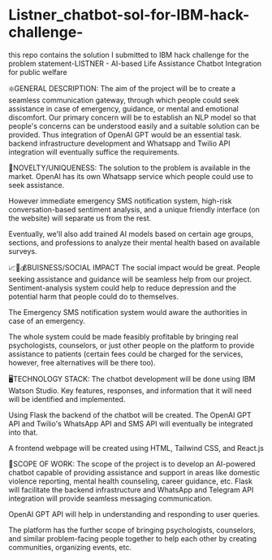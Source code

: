 # Listner_chatbot-sol-for-IBM-hack-challenge-
this repo contains the solution I submitted to IBM hack challenge for the problem statement-LISTNER - AI-based Life Assistance Chatbot Integration for public welfare

❇️GENERAL DESCRIPTION:
The aim of the project will be to create a seamless communication gateway, through which people could seek assistance in case of emergency, guidance, or mental and emotional discomfort. 
Our primary concern will be to establish an NLP model so that people's concerns can be understood easily and a suitable solution can be provided. Thus integration of OpenAI GPT would be an essential task. 
backend infrastructure development and Whatsapp and Twilio API integration will eventually suffice the requirements. 

🌃NOVELTY/UNIQUENESS:
The solution to the problem is available in the market. OpenAI has its own Whatsapp service which people could use to seek assistance.

However immediate emergency SMS notification system, high-risk conversation-based sentiment analysis, and a unique friendly interface (on the website) will separate us from the rest.

Eventually, we'll also add trained AI models based on certain age groups, sections, and professions to analyze their mental health based on available surveys.

📈💼💰BUISNESS/SOCIAL IMPACT
The social impact would be great. People seeking assistance and guidance will be seamless help from our project. Sentiment-analysis system could help to reduce depression and the potential harm that people could do to themselves.

The Emergency SMS notification system would aware the authorities in case of an emergency.

The whole system could be made feasibly profitable by bringing real psychologists, counselors, or just other people on the platform to provide assistance to patients (certain fees could be charged for the services, however, free alternatives will be there too).

🖥️TECHNOLOGY STACK:
The chatbot development will be done using IBM Watson Studio. Key features, responses, and information that it will need will be identified and implemented.

Using Flask the backend of the chatbot will be created. The OpenAI GPT API and Twilio's WhatsApp API and SMS API will eventually be integrated into that.

A frontend webpage will be created using HTML, Tailwind CSS, and React.js

🚀SCOPE OF WORK:
The scope of the project is to develop an AI-powered chatbot capable of providing assistance and support in areas like domestic violence reporting, mental health counseling, career guidance, etc. 
Flask will facilitate the backend infrastructure and WhatsApp and Telegram API integration will provide seamless messaging communication.

OpenAI GPT API will help in understanding and responding to user queries.

The platform has the further scope of bringing psychologists, counselors, and similar problem-facing people together to help each other by creating communities, organizing events, etc.
 


